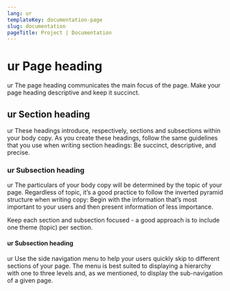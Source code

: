 ```yaml
---
lang: ur
templateKey: documentation-page
slug: documentation
pageTitle: Project | Documentation
---
```


# ur Page heading

<p class="usa-intro"> 
ur The page heading communicates the main focus of the page. Make your page heading descriptive and keep it succinct.
</p>

## ur Section heading

ur These headings introduce, respectively, sections and subsections within your body copy. As you create these headings, follow the same guidelines that you use when writing section headings: Be succinct, descriptive, and precise.

### ur Subsection heading

ur The particulars of your body copy will be determined by the topic of your page. Regardless of topic, it’s a good practice to follow the inverted pyramid structure when writing copy: Begin with the information that’s most important to your users and then present information of less importance.

Keep each section and subsection focused - a good approach is to include one theme (topic) per section.

#### ur Subsection heading

ur Use the side navigation menu to help your users quickly skip to different sections of your page. The menu is best suited to displaying a hierarchy with one to three levels and, as we mentioned, to display the sub-navigation of a given page.
